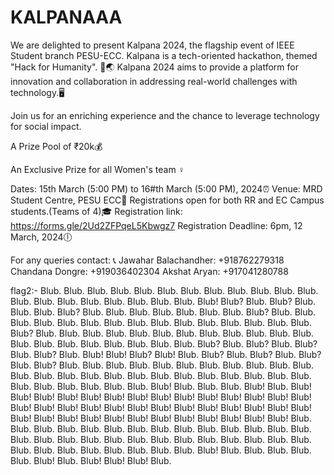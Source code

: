 # KALPANAAA
We are delighted to present Kalpana 2024, the flagship event of IEEE Student branch PESU-ECC. Kalpana is a tech-oriented hackathon, themed "Hack for Humanity". 🌳🌏 
Kalpana 2024 aims to provide a platform for innovation and collaboration in addressing real-world challenges with technology.🖥

Join us for an enriching experience and the chance to leverage technology for social impact.

A Prize Pool of ₹20k💰

An Exclusive Prize for all Women's team ♀

Dates: 15th March (5:00 PM) to 16#th March (5:00 PM), 2024⏰
Venue: MRD Student Centre, PESU ECC🏫
Registrations open for both RR and EC Campus students.(Teams of 4)🎓
Registration link: https://forms.gle/2Ud2ZFPqeL5Kbwgz7
Registration Deadline: 6pm, 12 March, 2024🕕

For any queries contact: 📞
Jawahar Balachandher: +918762279318
Chandana Dongre: +919036402304
Akshat Aryan: +917041280788 



flag2:- Blub. Blub. Blub. Blub. Blub. Blub. Blub. Blub. Blub. Blub. Blub. Blub. Blub. Blub. Blub. Blub. Blub. Blub. Blub. Blub. Blub! Blub? Blub. Blub? Blub. Blub. Blub. Blub? Blub. Blub. Blub. Blub. Blub. Blub. Blub. Blub? Blub. Blub. Blub. Blub. Blub. Blub. Blub. Blub. Blub. Blub. Blub. Blub. Blub. Blub. Blub. Blub? Blub. Blub. Blub. Blub. Blub. Blub. Blub. Blub. Blub. Blub. Blub. Blub. Blub. Blub. Blub. Blub. Blub. Blub. Blub. Blub. Blub? Blub. Blub? Blub. Blub? Blub. Blub? Blub. Blub! Blub! Blub? Blub! Blub. Blub? Blub. Blub? Blub. Blub? Blub. Blub? Blub. Blub. Blub. Blub. Blub. Blub. Blub. Blub. Blub. Blub. Blub. Blub. Blub. Blub. Blub. Blub. Blub. Blub. Blub. Blub. Blub. Blub. Blub. Blub. Blub. Blub. Blub. Blub. Blub. Blub. Blub! Blub. Blub. Blub. Blub! Blub. Blub! Blub! Blub! Blub! Blub! Blub! Blub! Blub! Blub! Blub! Blub! Blub! Blub! Blub! Blub! Blub! Blub! Blub! Blub! Blub! Blub! Blub! Blub! Blub! Blub! Blub! Blub! Blub! Blub! Blub! Blub! Blub! Blub! Blub! Blub! Blub! Blub! Blub! Blub! Blub. Blub. Blub. Blub. Blub. Blub. Blub. Blub. Blub. Blub. Blub. Blub. Blub. Blub. Blub. Blub. Blub. Blub. Blub. Blub. Blub. Blub. Blub. Blub. Blub. Blub. Blub. Blub. Blub. Blub. Blub. Blub. Blub. Blub. Blub. Blub! Blub. Blub. Blub. Blub. Blub. Blub! Blub. Blub! Blub! Blub! Blub.
